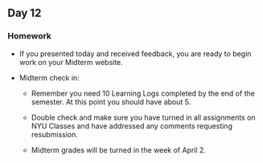 ## Day 12


### Homework

* If you presented today and received feedback, you are ready to begin work on your Midterm website.

* Midterm check in:

    * Remember you need 10 Learning Logs completed by the end of the semester. At this point you should have about 5.

    * Double check and make sure you have turned in all assignments on NYU Classes and have addressed any comments requesting resubmission.

    * Midterm grades will be turned in the week of April 2.
